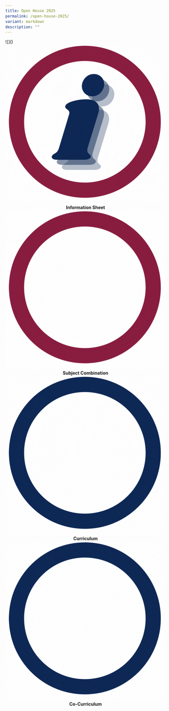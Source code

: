 ```yaml
---
title: Open House 2025
permalink: /open-house-2025/
variant: markdown
description: ""
---
```

<div class="row">
![]()
<div class="column">	
<a href="https://www.jpjc.moe.edu.sg/mathematics-and-sciences/biology/"><img src="/images/Open%20House%202025/Info.gif"></a>
<center><strong>Information Sheet</strong></center>
</div>
<div class="column">	
<a href="https://www.jpjc.moe.edu.sg/mathematics-and-sciences/chemistry/"><img src="/images/Open%20House%202025/subject.gif"></a>
<center><strong>Subject Combination</strong></center>
</div></div>

<div class="row">
<div class="column">	
<a href="https://sites.google.com/view/jpcomputingexperience/"><img src="/images/Open%20House%202025/curriculum.gif"></a>
<center><strong>Curriculum</strong></center>
</div>


<div class="column">	
<a href="https://www.jpjc.moe.edu.sg/humanities-and-the-arts/economics/"><img src="/images/Open%20House%202025/cocurriculum.gif"></a>
<center><strong>Co-Curriculum</strong></center>
</div>	</div>